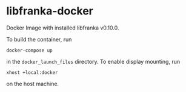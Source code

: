 # libfranka-docker
Docker Image with installed libfranka v0.10.0.

To build the container, run 

	docker-compose up

in the `docker_launch_files` directory. To enable display mounting, run

	xhost +local:docker
	
on the host machine.

